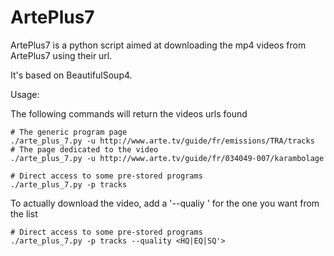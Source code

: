 ArtePlus7
=========


ArtePlus7 is a python script aimed at downloading the mp4 videos from ArtePlus7
using their url.

It's based on BeautifulSoup4.



Usage:

The following commands will return the videos urls found

    # The generic program page
    ./arte_plus_7.py -u http://www.arte.tv/guide/fr/emissions/TRA/tracks
    # The page dedicated to the video
    ./arte_plus_7.py -u http://www.arte.tv/guide/fr/034049-007/karambolage

    # Direct access to some pre-stored programs
    ./arte_plus_7.py -p tracks

To actually download the video, add a '--qualiy <QUAL>' for the one you want
from the list

    # Direct access to some pre-stored programs
    ./arte_plus_7.py -p tracks --quality <HQ|EQ|SQ'>





